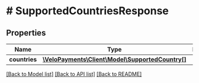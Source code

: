 # # SupportedCountriesResponse

## Properties

Name | Type | Description | Notes
------------ | ------------- | ------------- | -------------
**countries** | [**\VeloPayments\Client\Model\SupportedCountry[]**](SupportedCountry.md) |  | [optional]

[[Back to Model list]](../../README.md#models) [[Back to API list]](../../README.md#endpoints) [[Back to README]](../../README.md)
